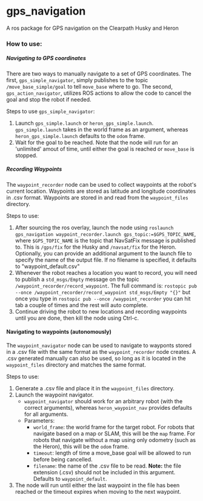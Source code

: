 # gps_navigation
A ros package for GPS navigation on the Clearpath Husky and Heron

### How to use:
##### Navigating to GPS coordinates
There are two ways to manually navigate to a set of GPS coordinates.  The first, `gps_simple_navigator`, simply publishes to the topic `/move_base_simple/goal` to tell `move_base` where to go.  The second, `gps_action_navigator`, utilizes ROS actions to allow the code to cancel the goal and stop the robot if needed.

Steps to use `gps_simple_navigator`:
1. Launch `gps_simple.launch` or `heron_gps_simple.launch`.  `gps_simple.launch` takes in the world frame as an argument, whereas `heron_gps_simple.launch` defaults to the `odom` frame.
2. Wait for the goal to be reached.  Note that the node will run for an 'unlimited' amout of time, until either the goal is reached or `move_base` is stopped.



##### Recording Waypoints
The `waypoint_recorder` node can be used to collect waypoints at the robot's current location.  Waypoints are stored as latitude and longitude coordinates in .csv format.  Waypoints are stored in and read from the `waypoint_files` directory.

Steps to use:
1. After sourcing the ros overlay, launch the node using `roslaunch gps_navigation waypoint_recorder.launch gps_topic:=$GPS_TOPIC_NAME`, where `$GPS_TOPIC_NAME` is the topic that NavSatFix message is published to.  This is `/gps/fix` for the Husky and `/navsat/fix` for the Heron.  Optionally, you can provide an additional argument to the launch file to specify the name of the output file.  If no filename is specified, it defaults to "waypoint_default.csv"
2. Whenever the robot reaches a location you want to record, you will need to publish a `std_msgs/Empty` message on the topic `/waypoint_recorder/record_waypoint`.  The full command is: `rostopic pub --once /waypoint_recorder/record_waypoint std_msgs/Empty "{}"` but once you type in `rostopic pub --once /waypoint_recorder` you can hit tab a couple of times and the rest will auto complete.
3. Continue driving the robot to new locations and recording waypoints until you are done, then kill the node using Ctrl-c.

#### Navigating to waypoints (autonomously)
The `waypoint_navigator` node can be used to navigate to wayponts stored in a .csv file with the same format as the `waypoint_recorder` node creates.  A .csv generated manually can also be used, so long as it is located in the `waypoint_files` directory and matches the same format.  

Steps to use:
1. Generate a .csv file and place it in the `waypoint_files` directory.
2. Launch the waypoint navigator.
    * `waypoint_navigator` should work for an arbitrary robot (with the correct arguments), whereas `heron_waypoint_nav` provides defaults for all arguments.
    * Parameters:
      * `world_frame`: the world frame for the target robot.  For robots that navigate based on a map or SLAM, this will be the `map` frame.  For robots that navigate without a map using only odometry (such as the Heron), this will be the `odom` frame.
      * `timeout`: length of time a move_base goal will be allowed to run before being cancelled.
      * `filename`: the name of the .csv file to be read.  **Note:** the file extension (.csv) should not be included in this argument.  Defaults to `waypoint_default`.
3. The node will run until either the last waypoint in the file has been reached or the timeout expires when moving to the next waypoint.



